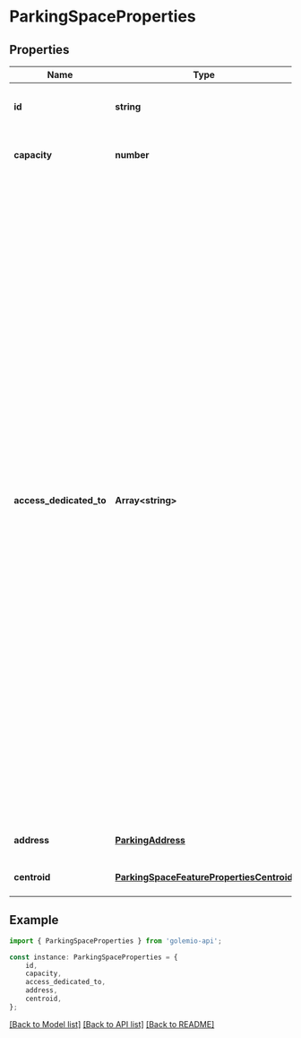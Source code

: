 # ParkingSpaceProperties


## Properties

Name | Type | Description | Notes
------------ | ------------- | ------------- | -------------
**id** | **string** | The identifier for the parking space. | [default to undefined]
**capacity** | **number** | The capacity of the parking space. | [optional] [default to undefined]
**access_dedicated_to** | **Array&lt;string&gt;** | Array of dedicated access types for the parking space, where empty array means no restriction &#x3D; open for all vehicles: * &#x60;disabled&#x60; - reserved for disabled individuals * &#x60;charging&#x60; - intended for electric vehicle charging * &#x60;parent&#x60; - designated for parents with children * &#x60;delivery&#x60; - exclusively for delivery purposes * &#x60;customer&#x60; -  exclusive for customers * &#x60;resident&#x60; - reserved for residents * &#x60;bus&#x60; - reserved for buses * &#x60;designated&#x60; - specific purpose (e.g., school, embassy) * &#x60;truck&#x60; - reserved for trucks * &#x60;motorcycle&#x60; - for motorcycles only * &#x60;RV&#x60; - reserved for recreational vehicles  | [optional] [default to undefined]
**address** | [**ParkingAddress**](ParkingAddress.md) |  | [optional] [default to undefined]
**centroid** | [**ParkingSpaceFeaturePropertiesCentroid**](ParkingSpaceFeaturePropertiesCentroid.md) |  | [optional] [default to undefined]

## Example

```typescript
import { ParkingSpaceProperties } from 'golemio-api';

const instance: ParkingSpaceProperties = {
    id,
    capacity,
    access_dedicated_to,
    address,
    centroid,
};
```

[[Back to Model list]](../README.md#documentation-for-models) [[Back to API list]](../README.md#documentation-for-api-endpoints) [[Back to README]](../README.md)
